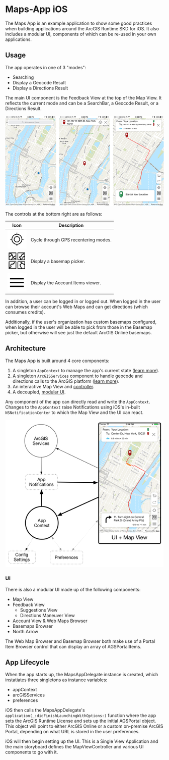 # Maps-App iOS

The Maps App is an example application to show some good practices when building applications around the ArcGIS Runtime SKD for iOS. It also includes a modular UI, components of which can be re-used in your own applications.

## Usage

The app operates in one of 3 "modes":

* Searching
* Display a Geocode Result
* Display a Directions Result

The main UI component is the Feedback View at the top of the Map View. It reflects the current mode and can be a SearchBar, a Geocode Result, or a Directions Result.

![Search Mode](/docs/images/app-modes.png)

 The controls at the bottom right are as follows:

 | Icon | Description |
 | ---- | ----------- |
 | ![GPS Tracking](/docs/images/control-gps.png) | Cycle through GPS recentering modes. |
 | ![Basemap Picker](/docs/images/control-basemaps.png) | Display a basemap picker. |
 | ![Account View](/docs/images/control-account.png) | Display the Account Items viewer. |

 In addition, a user can be logged in or logged out. When logged in the user can browse their account's Web Maps and can get directions (which consumes credits).

 Additionally, if the user's organization has custom basemaps configured, when logged in the user will be able to pick from those in the Basemap picker, but otherwise will see just the default ArcGIS Online basemaps.

## Architecture
The Maps App is built around 4 core components:

1. A singleton `AppContext` to manage the app's current state ([learn more](Maps%20App/App%20Context)).
2. A singleton `ArcGISServices` component to handle geocode and directions calls to the ArcGIS platform ([learn more](Maps%20App/ArcGIS%20Services)).
2. An interactive Map View and [controller](UI/Map%20View).
3. A decoupled, [modular UI](UI).

Any component of the app can directly read and write the `AppContext`. Changes to the `AppContext` raise Notifications using iOS's in-built `NSNotificationCenter` to which the Map View and the UI can react.

![App Architecture](/docs/images/app-architecture.png)

### UI
There is also a modular UI made up of the following components:

* Map View
* Feedback View
    * Suggestions View
    * Directions Maneuver View
* Account View & Web Maps Browser
* Basemaps Browser
* North Arrow

The Web Map Browser and Basemap Browser both make use of a Portal Item Browser control that can display an array of AGSPortalItems.

## App Lifecycle
When the app starts up, the MapsAppDelegate instance is created, which instatiates three singletons as instance variables:

* appContext
* arcGISServices
* preferences

iOS then calls the MapsAppDelegate's `application(_:didFinishLaunchingWithOptions:)` function where the app sets the ArcGIS Runtime License and sets up the initial AGSPortal object. This object will point to either ArcGIS Online or a custom on-premise ArcGIS Portal, depending on what URL is stored in the user preferences.

iOS will then begin setting up the UI. This is a Single View Application and the main storyboard defines the MapViewController and various UI components to go with it.

